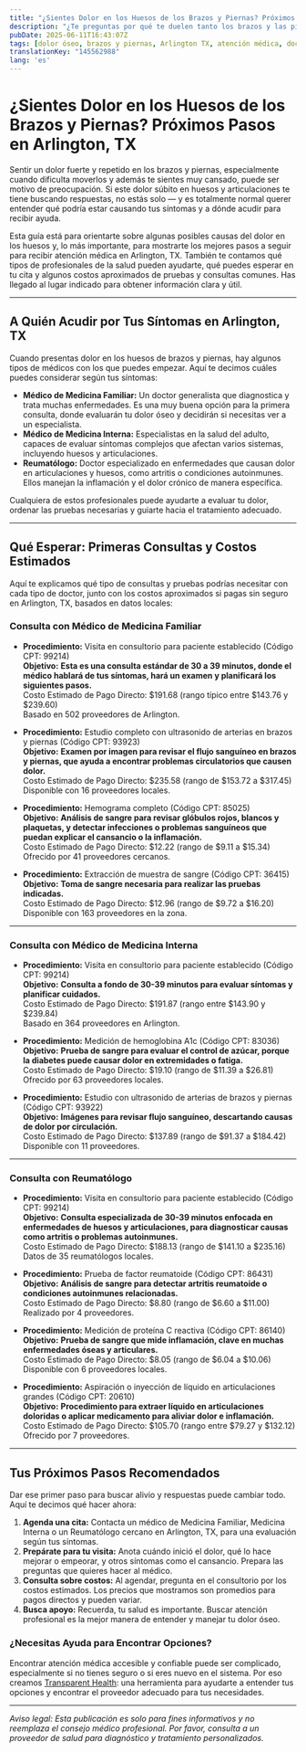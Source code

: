 ```yaml
---
title: "¿Sientes Dolor en los Huesos de los Brazos y Piernas? Próximos Pasos en Arlington, TX"
description: "¿Te preguntas por qué te duelen tanto los brazos y las piernas? Conoce a qué especialista acudir y cuáles son los costos iniciales esperados para el dolor óseo en Arlington, TX."
pubDate: 2025-06-11T16:43:07Z
tags: [dolor óseo, brazos y piernas, Arlington TX, atención médica, doctores, transparencia en costos]
translationKey: "145562988"
lang: 'es'
---
```


# ¿Sientes Dolor en los Huesos de los Brazos y Piernas? Próximos Pasos en Arlington, TX

Sentir un dolor fuerte y repetido en los brazos y piernas, especialmente cuando dificulta moverlos y además te sientes muy cansado, puede ser motivo de preocupación. Si este dolor súbito en huesos y articulaciones te tiene buscando respuestas, no estás solo — y es totalmente normal querer entender qué podría estar causando tus síntomas y a dónde acudir para recibir ayuda.

Esta guía está para orientarte sobre algunas posibles causas del dolor en los huesos y, lo más importante, para mostrarte los mejores pasos a seguir para recibir atención médica en Arlington, TX. También te contamos qué tipos de profesionales de la salud pueden ayudarte, qué puedes esperar en tu cita y algunos costos aproximados de pruebas y consultas comunes. Has llegado al lugar indicado para obtener información clara y útil.

---

## A Quién Acudir por Tus Síntomas en Arlington, TX

Cuando presentas dolor en los huesos de brazos y piernas, hay algunos tipos de médicos con los que puedes empezar. Aquí te decimos cuáles puedes considerar según tus síntomas:

- **Médico de Medicina Familiar:** Un doctor generalista que diagnostica y trata muchas enfermedades. Es una muy buena opción para la primera consulta, donde evaluarán tu dolor óseo y decidirán si necesitas ver a un especialista.
- **Médico de Medicina Interna:** Especialistas en la salud del adulto, capaces de evaluar síntomas complejos que afectan varios sistemas, incluyendo huesos y articulaciones.
- **Reumatólogo:** Doctor especializado en enfermedades que causan dolor en articulaciones y huesos, como artritis o condiciones autoinmunes. Ellos manejan la inflamación y el dolor crónico de manera específica.

Cualquiera de estos profesionales puede ayudarte a evaluar tu dolor, ordenar las pruebas necesarias y guiarte hacia el tratamiento adecuado.

---

## Qué Esperar: Primeras Consultas y Costos Estimados

Aquí te explicamos qué tipo de consultas y pruebas podrías necesitar con cada tipo de doctor, junto con los costos aproximados si pagas sin seguro en Arlington, TX, basados en datos locales:

### Consulta con Médico de Medicina Familiar

- **Procedimiento:** Visita en consultorio para paciente establecido (Código CPT: 99214)  
  **Objetivo:** **Esta es una consulta estándar de 30 a 39 minutos, donde el médico hablará de tus síntomas, hará un examen y planificará los siguientes pasos.**  
  Costo Estimado de Pago Directo: $191.68 (rango típico entre $143.76 y $239.60)  
  Basado en 502 proveedores de Arlington.

- **Procedimiento:** Estudio completo con ultrasonido de arterias en brazos y piernas (Código CPT: 93923)  
  **Objetivo:** **Examen por imagen para revisar el flujo sanguíneo en brazos y piernas, que ayuda a encontrar problemas circulatorios que causen dolor.**  
  Costo Estimado de Pago Directo: $235.58 (rango de $153.72 a $317.45)  
  Disponible con 16 proveedores locales.

- **Procedimiento:** Hemograma completo (Código CPT: 85025)  
  **Objetivo:** **Análisis de sangre para revisar glóbulos rojos, blancos y plaquetas, y detectar infecciones o problemas sanguíneos que puedan explicar el cansancio o la inflamación.**  
  Costo Estimado de Pago Directo: $12.22 (rango de $9.11 a $15.34)  
  Ofrecido por 41 proveedores cercanos.

- **Procedimiento:** Extracción de muestra de sangre (Código CPT: 36415)  
  **Objetivo:** **Toma de sangre necesaria para realizar las pruebas indicadas.**  
  Costo Estimado de Pago Directo: $12.96 (rango de $9.72 a $16.20)  
  Disponible con 163 proveedores en la zona.

---

### Consulta con Médico de Medicina Interna

- **Procedimiento:** Visita en consultorio para paciente establecido (Código CPT: 99214)  
  **Objetivo:** **Consulta a fondo de 30-39 minutos para evaluar síntomas y planificar cuidados.**  
  Costo Estimado de Pago Directo: $191.87 (rango entre $143.90 y $239.84)  
  Basado en 364 proveedores en Arlington.

- **Procedimiento:** Medición de hemoglobina A1c (Código CPT: 83036)  
  **Objetivo:** **Prueba de sangre para evaluar el control de azúcar, porque la diabetes puede causar dolor en extremidades o fatiga.**  
  Costo Estimado de Pago Directo: $19.10 (rango de $11.39 a $26.81)  
  Ofrecido por 63 proveedores locales.

- **Procedimiento:** Estudio con ultrasonido de arterias de brazos y piernas (Código CPT: 93922)  
  **Objetivo:** **Imágenes para revisar flujo sanguíneo, descartando causas de dolor por circulación.**  
  Costo Estimado de Pago Directo: $137.89 (rango de $91.37 a $184.42)  
  Disponible con 11 proveedores.

---

### Consulta con Reumatólogo

- **Procedimiento:** Visita en consultorio para paciente establecido (Código CPT: 99214)  
  **Objetivo:** **Consulta especializada de 30-39 minutos enfocada en enfermedades de huesos y articulaciones, para diagnosticar causas como artritis o problemas autoinmunes.**  
  Costo Estimado de Pago Directo: $188.13 (rango de $141.10 a $235.16)  
  Datos de 35 reumatólogos locales.

- **Procedimiento:** Prueba de factor reumatoide (Código CPT: 86431)  
  **Objetivo:** **Análisis de sangre para detectar artritis reumatoide o condiciones autoinmunes relacionadas.**  
  Costo Estimado de Pago Directo: $8.80 (rango de $6.60 a $11.00)  
  Realizado por 4 proveedores.

- **Procedimiento:** Medición de proteína C reactiva (Código CPT: 86140)  
  **Objetivo:** **Prueba de sangre que mide inflamación, clave en muchas enfermedades óseas y articulares.**  
  Costo Estimado de Pago Directo: $8.05 (rango de $6.04 a $10.06)  
  Disponible con 6 proveedores locales.

- **Procedimiento:** Aspiración o inyección de líquido en articulaciones grandes (Código CPT: 20610)  
  **Objetivo:** **Procedimiento para extraer líquido en articulaciones doloridas o aplicar medicamento para aliviar dolor e inflamación.**  
  Costo Estimado de Pago Directo: $105.70 (rango entre $79.27 y $132.12)  
  Ofrecido por 7 proveedores.

---

## Tus Próximos Pasos Recomendados

Dar ese primer paso para buscar alivio y respuestas puede cambiar todo. Aquí te decimos qué hacer ahora:

1. **Agenda una cita:** Contacta un médico de Medicina Familiar, Medicina Interna o un Reumatólogo cercano en Arlington, TX, para una evaluación según tus síntomas.
2. **Prepárate para tu visita:** Anota cuándo inició el dolor, qué lo hace mejorar o empeorar, y otros síntomas como el cansancio. Prepara las preguntas que quieres hacer al médico.
3. **Consulta sobre costos:** Al agendar, pregunta en el consultorio por los costos estimados. Los precios que mostramos son promedios para pagos directos y pueden variar.
4. **Busca apoyo:** Recuerda, tu salud es importante. Buscar atención profesional es la mejor manera de entender y manejar tu dolor óseo.

### ¿Necesitas Ayuda para Encontrar Opciones?

Encontrar atención médica accesible y confiable puede ser complicado, especialmente si no tienes seguro o si eres nuevo en el sistema. Por eso creamos [Transparent Health](https://transparenthealth.ai): una herramienta para ayudarte a entender tus opciones y encontrar el proveedor adecuado para tus necesidades.

---

*Aviso legal: Esta publicación es solo para fines informativos y no reemplaza el consejo médico profesional. Por favor, consulta a un proveedor de salud para diagnóstico y tratamiento personalizados.*